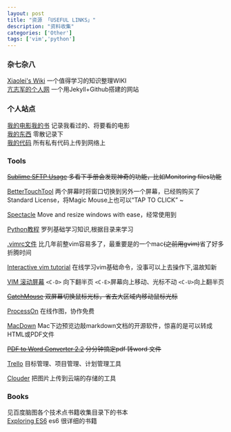 ```yaml
---
layout: post
title: "资源 「USEFUL LINKS」"
description: "资料收集"
categories: ['Other']
tags: ['vim','python']
---
```

 
    
### 杂七杂八
[Xiaolei's Wiki](http://wiki.xiaolei.tech/) 一个值得学习的知识整理WIKI  
[亢志军的个人网](http://robotkang.cc/) 一个用Jekyll+Github搭建的网站

### 个人站点
[我的电影我的书](https://movie.douban.com/mine) 记录我看过的、将要看的电影    
[我的东西](https://dongxi.douban.com/people/Hyvi/doulists) 零散记录下    
[我的代码](https://bitbucket.org) 所有私有代码上传到网络上

### Tools
~~[Sublime SFTP Usage](https://wbond.net/sublime_packages/sftp/usage) 多看下手册会发现神奇的功能，比如Monitoring files功能~~
  
[BetterTouchTool](https://folivora.ai) 两个屏幕时将窗口切换到另外一个屏幕，已经购购买了Standard License，将Magic Mouse上也可以“TAP TO CLICK” ~  

[Spectacle](https://github.com/eczarny/spectacle#keyboard-shortcuts) Move and resize windows with ease，经常使用到  
  
[Python教程](https://www.liaoxuefeng.com/wiki/0014316089557264a6b348958f449949df42a6d3a2e542c000) 罗列基础学习知识,根据目录来学习
  
[.vimrc文件](https://github.com/Hyvi/hyvi.github.com/blob/master/.vimrc) 比几年前整vim容易多了，最重要是的一个mac~~(之前用gvim)~~省了好多折腾时间
  
[Interactive vim tutorial](http://www.openvim.com/tutorial.html) 在线学习vim基础命令，没事可以上去操作下,温故知新  

[VIM 滚动屏幕](http://yyq123.blogspot.com/2009/02/vim_27.html) `<C-D>` 向下翻半页   `<C-E>`屏幕向上移动、光标不动  `<C-U>`向上翻半页

~~[CatchMouse](http://macdownload.informer.com/catchmouse/download/) 双屏幕切换鼠标光标，省去大区域内移动鼠标光标~~    

[ProcessOn](www.processon.com) 在线作图，协作免费   

[MacDown](https://macdown.uranusjr.com/) Mac下边预览边敲markdown文档的开源软件，惊喜的是可以转成HTML或PDF文件  

~~[PDF to Word Converter   2.2](http://soft.macx.cn/soft5054.htm)  分分钟搞定pdf 转word 文件~~  

[Trello](https://trello.com) 目标管理、项目管理、计划管理工具  

[Clouder](https://chrome.google.com/webstore/detail/clouder/fjblekdlcidmadghbofmenknaegldcic) 把图片上传到云端的存储的工具   
 

### Books
见百度脑图各个技术点书籍收集目录下的书本  
[Exploring ES6](http://exploringjs.com/es6.html) es6 很详细的书籍
